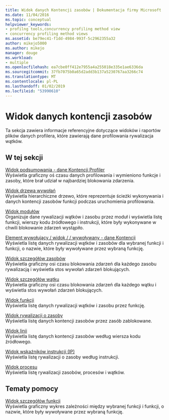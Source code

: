 ```yaml
---
title: Widok danych Kontencji zasobów | Dokumentacja firmy Microsoft
ms.date: 11/04/2016
ms.topic: conceptual
helpviewer_keywords:
- profilng tools,concurrency profiling method view
- concurrency profiling method views
ms.assetid: be79ec41-f1dd-4984-993f-5c2962355a32
author: mikejo5000
ms.author: mikejo
manager: douge
ms.workload:
- multiple
ms.openlocfilehash: ea7cbe0ff412e7955a4a255018e335e1ae6336da
ms.sourcegitcommit: 37fb7075b0a65d2add3b137a5230767aa3266c74
ms.translationtype: MT
ms.contentlocale: pl-PL
ms.lasthandoff: 01/02/2019
ms.locfileid: "53990610"
---
```

# <a name="resource-contention-data-views"></a>Widok danych kontencji zasobów
Ta sekcja zawiera informacje referencyjne dotyczące widoków i raportów plików danych profilera, które zawierają dane profilowania rywalizacja wątków.  
  
## <a name="in-this-section"></a>W tej sekcji  
 [Widok podsumowania - dane Kontencji Profiler](../profiling/resource-contention-data-views.md)  
 Wyświetla graficzny oś czasu danych profilowania i wymieniono funkcje i zasoby, które brał udział w najbardziej blokowania zdarzenia.  
  
 [Widok drzewa wywołań](../profiling/call-tree-view-contention-data.md)  
 Wyświetla hierarchiczne drzewo, które reprezentuje ścieżki wykonywania i danych kontencji zasobów funkcji podczas uruchomienia profilowania.  
  
 [Widok modułów](../profiling/modules-view-contention-data.md)  
 Organizuje dane rywalizacji wątków i zasobu przez moduł i wyświetla listę funkcji, wierszy kodu źródłowego i instrukcji, które były wykonywane w chwili blokowanie zdarzeń wystąpiło.  
  
 [Element wywołujący / widok / / wywoływany - dane Kontencji](../profiling/caller-callee-view-contention-data.md)  
 Wyświetla listę danych rywalizacji wątków i zasobów dla wybranej funkcji i funkcji, o nazwie, które były wywoływane przez wybraną funkcję.  
  
 [Widok szczegółów zasobów](../profiling/resource-details-view-contention-data.md)  
 Wyświetla graficzny osi czasu blokowania zdarzeń dla każdego zasobu rywalizacją i wyświetla stos wywołań zdarzeń blokujących.  
  
 [Widok szczegółów wątku](../profiling/thread-details-view-contention-data.md)  
 Wyświetla graficzny osi czasu blokowania zdarzeń dla każdego wątku i wyświetla stos wywołań zdarzeń blokujących.  
  
 [Widok funkcji](../profiling/functions-view-contention-data.md)  
 Wyświetla listę danych rywalizacji wątków i zasobu przez funkcję.  
  
 [Widok rywalizacji o zasoby](../profiling/resource-contentions-view-contention-data.md)  
 Wyświetla listę danych kontencji zasobów przez zasób zablokowane.  
  
 [Widok linii](../profiling/lines-view-contention-data.md)  
 Wyświetla listę danych kontencji zasobów według wiersza kodu źródłowego.  
  
 [Widok wskaźników instrukcji (IP)](../profiling/instruction-pointers-ips-view-contention-data.md)  
 Wyświetla listę rywalizacji o zasoby według instrukcji.  
  
 [Widok procesu](../profiling/process-view-contention-data.md)  
 Wyświetla listę rywalizacji zasobów, procesów i wątków.  
  
## <a name="reference"></a>Tematy pomocy  
 [Widok szczegółów funkcji](../profiling/function-details-view.md)  
 Wyświetla graficzny wykres zależności między wybranej funkcji i funkcji, o nazwie, które były wywoływane przez wybraną funkcję.
